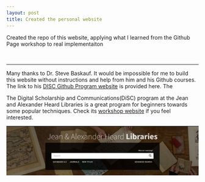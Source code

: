 ```yaml
---
layout: post
title: Created the personal website
---
```


Created the repo of this website, applying what I learned from the Github Page workshop to real implementaiton


<br>
<hr>

Many thanks to Dr. Steve Baskauf. It would be impossible for me to build this website without instructions and help from him and his Github courses. The link to his <a href="https://heardlibrary.github.io/digital-scholarship/manage/control/github/" target="_blank">DISC Github Program website</a> is provided here. The

The Digital Scholarship and Communications(DiSC) program at the Jean and Alexander Heard Libraries is a great program for beginners towards some popular techniques. Check its <a href="https://www.library.vanderbilt.edu/disc/workshops/" target="_blank">workshop website</a> if you feel interested.

![Library](../assets/images/library.jpg)
